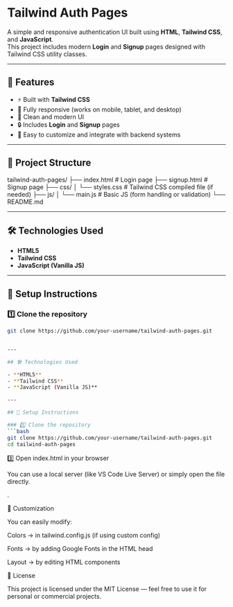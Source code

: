 # Tailwind Auth Pages

A simple and responsive authentication UI built using **HTML**, **Tailwind CSS**, and **JavaScript**.  
This project includes modern **Login** and **Signup** pages designed with Tailwind CSS utility classes.

---

## 🚀 Features

- ⚡ Built with **Tailwind CSS**
- 📱 Fully responsive (works on mobile, tablet, and desktop)
- 🎨 Clean and modern UI
- 🔒 Includes **Login** and **Signup** pages
- 🧩 Easy to customize and integrate with backend systems

---

## 📂 Project Structure

tailwind-auth-pages/
├── index.html # Login page
├── signup.html # Signup page
├── css/
│ └── styles.css # Tailwind CSS compiled file (if needed)
├── js/
│ └── main.js # Basic JS (form handling or validation)
└── README.md


---

## 🛠️ Technologies Used

- **HTML5**
- **Tailwind CSS**
- **JavaScript (Vanilla JS)**

---

## 🧰 Setup Instructions

### 1️⃣ Clone the repository
```bash
git clone https://github.com/your-username/tailwind-auth-pages.git


---

## 🛠️ Technologies Used

- **HTML5**
- **Tailwind CSS**
- **JavaScript (Vanilla JS)**

---

## 🧰 Setup Instructions

### 1️⃣ Clone the repository
```bash
git clone https://github.com/your-username/tailwind-auth-pages.git
cd tailwind-auth-pages
```
3️⃣ Open index.html in your browser

You can use a local server (like VS Code Live Server) or simply open the file directly.


.

🌈 Customization

You can easily modify:

Colors → in tailwind.config.js (if using custom config)

Fonts → by adding Google Fonts in the HTML head

Layout → by editing HTML components

📄 License

This project is licensed under the MIT License — feel free to use it for personal or commercial projects.